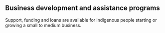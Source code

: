 ## Business development and assistance programs

Support, funding and loans are available for indigenous people starting or growing a small to medium business.
